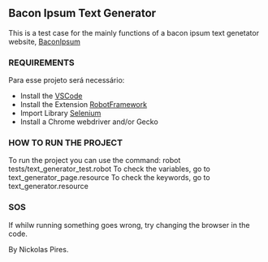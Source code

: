 ## Bacon Ipsum Text Generator
This is a test case for the mainly functions of a bacon ipsum text genetator website, [BaconIpsum](https://baconipsum.com/)

### REQUIREMENTS
Para esse projeto será necessário:
* Install the [VSCode](https://code.visualstudio.com/download)
* Install the Extension [RobotFramework](https://code.visualstudio.com/download)
* Import Library [Selenium](https://robotframework.org/SeleniumLibrary/SeleniumLibrary.html)
* Install a Chrome webdriver and/or Gecko

### HOW TO RUN THE PROJECT
To run the project you can use the command: robot tests/text_generator_test.robot
To check the variables, go to text_generator_page.resource
To check the keywords, go to text_generator.resource

### SOS
If whilw running something goes wrong, try changing the browser in the code.


By Nickolas Pires.
